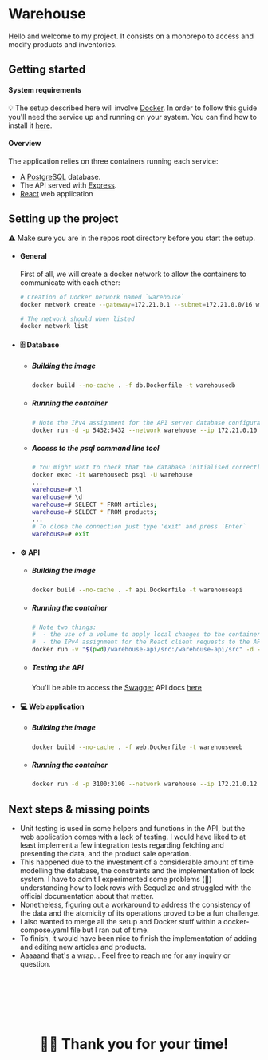 # Warehouse

Hello and welcome to my project. It consists on a monorepo to access 
and modify products and inventories. 

## Getting started

#### System requirements

💡 The setup described here will involve <a href="https://www.docker.com//">Docker</a>. In order to follow this guide you'll need the service up and running on your system. You can find how to install it <a href="https://docs.docker.com/engine/install/"> here</a>.


#### Overview

The application relies on three containers running each service:
  - A [PostgreSQL](https://www.postgresql.org/) database.
  - The API served with [Express](https://expressjs.com/).
  - [React](https://reactjs.org/) web application 

## Setting up the project
⚠️ Make sure you are in the repos root directory before you start the setup. 


- #### General

    First of all, we will create a docker network to allow the containers to communicate with each other:

    ```bash
    # Creation of Docker network named `warehouse`
    docker network create --gateway=172.21.0.1 --subnet=172.21.0.0/16 warehouse

    # The network should when listed
    docker network list
    ```

- #### 🗄 Database

  - ##### Building the image

    ```bash
    docker build --no-cache . -f db.Dockerfile -t warehousedb
    ```
  - ##### Running the container

    ```bash
    # Note the IPv4 assignment for the API server database configuration parameters
    docker run -d -p 5432:5432 --network warehouse --ip 172.21.0.10 --name warehousedb warehousedb
    ```

  - ##### Access to the psql command line tool

    ```bash
    # You might want to check that the database initialised correctly
    docker exec -it warehousedb psql -U warehouse     
    ...
    warehouse=# \l
    warehouse=# \d
    warehouse=# SELECT * FROM articles;
    warehouse=# SELECT * FROM products;
    ...
    # To close the connection just type 'exit' and press `Enter`
    warehouse=# exit
    ```

- #### ⚙️ API

  - ##### Building the image
    ```bash
    docker build --no-cache . -f api.Dockerfile -t warehouseapi
    ```
  - ##### Running the container
    ```bash
    # Note two things:
    #  - the use of a volume to apply local changes to the container
    #  - the IPv4 assignment for the React client requests to the API
    docker run -v "$(pwd)/warehouse-api/src:/warehouse-api/src" -d -p 3000:3000 --network warehouse --ip 172.21.0.11 --name warehouseapi warehouseapi
    ```

  - ##### Testing the API
    You'll be able to access the [Swagger](https://swagger.io/) API docs [here](http://localhost:3000/warehouse/api/docs/)

- #### 💻 Web application
  
  - ##### Building the image
    ```bash
    docker build --no-cache . -f web.Dockerfile -t warehouseweb
    ```
  - ##### Running the container
    ```bash
    docker run -d -p 3100:3100 --network warehouse --ip 172.21.0.12 --name warehouseweb warehouseweb
    ```
## Next steps & missing points

  - Unit testing is used in some helpers and functions in the API, but the web application comes with a lack of testing. I would have liked to at least implement a few integration tests regarding fetching and presenting the data, and the product sale operation.
  - This happened due to the investment of a considerable amount of time modelling the database, the constraints and the implementation of lock system. I have to admit I experimented some problems (👀) understanding how to lock rows with Sequelize and struggled with the official documentation about that matter.
  - Nonetheless, figuring out a workaround to address the consistency of the data and the atomicity of its operations proved to be a fun challenge.
  - I also wanted to merge all the setup and Docker stuff within a docker-compose.yaml file but I ran out of time. 
  - To finish, it would have been nice to finish the implementation of adding and editing new articles and products.
  - Aaaaand that's a wrap... Feel free to reach me for any inquiry or question. 


# </br></br><p align="center">👋🏽 Thank you for your time!</p>
